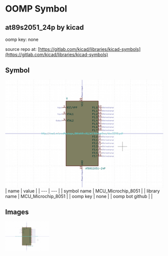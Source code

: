 # OOMP Symbol  
## at89s2051_24p  by kicad  
  
oomp key: none  
  
source repo at: [https://gitlab.com/kicad/libraries/kicad-symbols](https://gitlab.com/kicad/libraries/kicad-symbols)  
## Symbol  
  
[![working.png](working_600.png)](working.png)  
| name | value | 
| --- | --- | 
| symbol name | MCU_Microchip_8051 | 
| library name | MCU_Microchip_8051 | 
| oomp key | none | 
| oomp bot github |  | 
## Images  
  
[![working.png](working_140.png)](working.png)  
